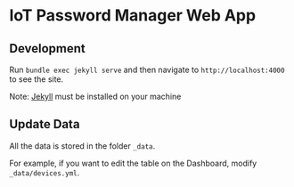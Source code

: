 # IoT Password Manager Web App

## Development

Run `bundle exec jekyll serve` and then navigate to `http://localhost:4000` to see the site.

Note: [Jekyll](https://jekyllrb.com/) must be installed on your machine

## Update Data

All the data is stored in the folder `_data`.

For example, if you want to edit the table on the Dashboard, modify `_data/devices.yml`.
